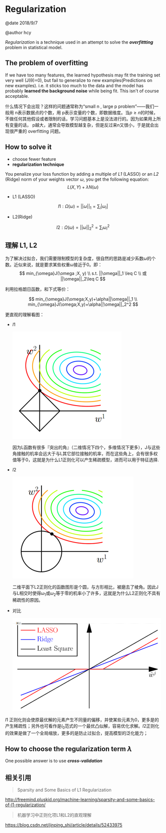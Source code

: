 # Regularization

@date 2018/9/7

@author hcy

*Regularization* is a technique used in an attempt to solve the ***overfittting*** problem in statistical model.

## The problem of overfitting

If we have too many features, the learned hypothesis may fit the training set very well (J(θ)=0), but fail to generalize to new examples(Predictions on new examples). i.e.  it sticks too much to the data and the model has probably **learned the background noise** while being fit. This isn't of course acceptable.

什么情况下会出现？这样的问题通常称为“small n , large p problem”——我们一般用 n表示数据点的个数，用  p表示变量的个数，即数据维度。当$p\geq n$的时候，不做任何其他假设或者限制的话，学习问题基本上是没法进行的。因为如果用上所有变量的话， p越大，通常会导致模型越复杂，但是反过来n又很小，于是就会出现很严重的 overfitting 问题。

## How to solve it

- choose fewer feature
- **regularization technique**

You penalize your loss function by adding a multiple of  *L1* (LASSO) or an *L2* (Ridge) norm of your weights vector $\omega$, you get the following equation:
$$
L(X,Y) + \lambda N(\omega)
$$

- L1 (LASSO)

$$
l1: \Omega(\omega)= ||\omega||_1 = \sum_i|\omega_i|
$$

- L2(Ridge)

$$
l2: \Omega(\omega)= ||\omega||_2^2 = \sum_i\omega_i^2
$$

## 理解 L1, L2

为了解决过拟合，我们需要限制模型的复杂度，很自然的思路是减少系数$\omega$的个数。近似来说，就是要求某些权重$\omega$接近于0。即：
$$
min_{\omega}J(\omega ;X, y) \\
s.t. ||\omega||_1 \leq C  \\
或 ||\omega||_2\leq C
$$


利用拉格朗日函数，和下式等价：


$$
min_{\omega}J(\omega;X,y)+\alpha||\omega||_1  \\
min_{\omega}J(\omega;X,y)+\alpha||\omega||_2^2
$$

更直观的理解看图：

- $l1$

  ![p1](./images/l1.PNG)

  因为L函数有很多『突出的角』（二维情况下四个，多维情况下更多），J与这些角接触的机率会远大于与L其它部位接触的机率，而在这些角上，会有很多权值等于0，这就是为什么L1正则化可以产生稀疏模型，进而可以用于特征选择.

- $l2$

  ![p2](./images/l2.PNG)

  二维平面下L2正则化的函数图形是个圆，与方形相比，被磨去了棱角。因此J与L相交时使得$\omega_1$或$\omega_2$等于零的机率小了许多，这就是为什么L2正则化不具有稀疏性的原因。

- 对比

  ![p3](./images/l1_l2.PNG)


$l1$ 正则化则会使原最优解的元素产生不同量的偏移，并使某些元素为0，更多是的产生稀疏性；另外也可看作是$l_0$范式的一个最优凸似解，容易优化求解。$l2$正则化的效果是做了一个全局缩放，更多的是防止过拟合，提高模型的泛化能力； 

## How to choose the regularization term $\lambda$

 One possible answer is to use ***cross-validation***

## 相关引用

> Sparsity and Some Basics of L1 Regularization

http://freemind.pluskid.org/machine-learning/sparsity-and-some-basics-of-l1-regularization/

>  机器学习中正则化项L1和L2的直观理解

https://blog.csdn.net/jinping_shi/article/details/52433975

